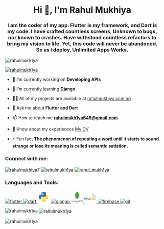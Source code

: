 <h1 align="center">Hi 👋, I'm Rahul Mukhiya</h1>
<h3 align="center">I am the coder of my app. Flutter is my framework, and Dart is my code. I have crafted countless screens, Unknown to bugs, nor known to crashes. Have withstood countless refactors to bring my vision to life. Yet, this code will never be abandoned. So as I deploy, Unlimited Apps Works.</h3>

<p align="left"> <img src="https://komarev.com/ghpvc/?username=rahulmukh1ya&label=Profile%20views&color=0e75b6&style=flat" alt="rahulmukh1ya" /> </p>

<p align="left"> <a href="https://github.com/ryo-ma/github-profile-trophy"><img src="https://github-profile-trophy.vercel.app/?username=rahulmukh1ya" alt="rahulmukh1ya" /></a> </p>

- 🔭 I’m currently working on **Developing APIs**

- 🌱 I’m currently learning **Django**

- 👨‍💻 All of my projects are available at [rahulmukhiya.com.np](rahulmukhiya.com.np)

- 💬 Ask me about **Flutter and Dart**

- 📫 How to reach me **rahulmukh1ya649@gmail.com**

- 📄 Know about my experiences [My CV](https://rahulmukhiya.com.np/cv/my-cv.pdf)

- ⚡ Fun fact **The phenomenon of repeating a word until it starts to sound strange or lose its meaning is called semantic satiation.**

<h3 align="left">Connect with me:</h3>
<p align="left">
<a href="https://twitter.com/rahulmukhiya7" target="blank"><img align="center" src="https://raw.githubusercontent.com/rahuldkjain/github-profile-readme-generator/master/src/images/icons/Social/twitter.svg" alt="rahulmukhiya7" height="30" width="40" /></a>
<a href="https://linkedin.com/in/rahulmukh1ya" target="blank"><img align="center" src="https://raw.githubusercontent.com/rahuldkjain/github-profile-readme-generator/master/src/images/icons/Social/linked-in-alt.svg" alt="rahulmukh1ya" height="30" width="40" /></a>
<a href="https://instagram.com/rahul_mukh1ya" target="blank"><img align="center" src="https://raw.githubusercontent.com/rahuldkjain/github-profile-readme-generator/master/src/images/icons/Social/instagram.svg" alt="rahul_mukh1ya" height="30" width="40" /></a>
</p>

<h3 align="left">Languages and Tools:</h3>
<p align="left">
  <a href="https://flutter.dev" target="_blank" rel="noreferrer"> <img src="https://www.vectorlogo.zone/logos/flutterio/flutterio-icon.svg" alt="flutter" width="40" height="40"/> </a>
  <a href="https://dart.dev" target="_blank" rel="noreferrer"> <img src="https://www.vectorlogo.zone/logos/dartlang/dartlang-icon.svg" alt="dart" width="40" height="40"/> </a>
  <a href="https://www.python.org" target="_blank" rel="noreferrer"> <img src="https://raw.githubusercontent.com/devicons/devicon/master/icons/python/python-original.svg" alt="python" width="40" height="40"/></a>
  <a href="https://www.djangoproject.com/" target="_blank" rel="noreferrer"> <img src="https://cdn.worldvectorlogo.com/logos/django.svg" alt="django" width="40" height="40"/> </a>
  <a href="https://www.mongodb.com/" target="_blank" rel="noreferrer"> <img src="https://raw.githubusercontent.com/devicons/devicon/master/icons/mongodb/mongodb-original-wordmark.svg" alt="mongodb" width="40" height="40"/> </a> 
  <a href="https://www.mysql.com/" target="_blank" rel="noreferrer"> <img src="https://raw.githubusercontent.com/devicons/devicon/master/icons/mysql/mysql-original-wordmark.svg" alt="mysql" width="40" height="40"/> </a>
  <a href="https://firebase.google.com/" target="_blank" rel="noreferrer"> <img src="https://www.vectorlogo.zone/logos/firebase/firebase-icon.svg" alt="firebase" width="40" height="40"/> </a>
  <a href="https://git-scm.com/" target="_blank" rel="noreferrer"> <img src="https://www.vectorlogo.zone/logos/git-scm/git-scm-icon.svg" alt="git" width="40" height="40"/> </a> 
</p>

<p><img align="left" src="https://github-readme-stats.vercel.app/api/top-langs?username=rahulmukh1ya&show_icons=true&locale=en&layout=compact" alt="rahulmukh1ya" /></p>

<p>&nbsp;<img align="center" src="https://github-readme-stats.vercel.app/api?username=rahulmukh1ya&show_icons=true&locale=en" alt="rahulmukh1ya" /></p>

<p><img align="center" src="https://github-readme-streak-stats.herokuapp.com/?user=rahulmukh1ya&" alt="rahulmukh1ya" /></p>
